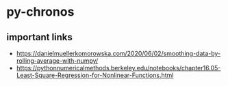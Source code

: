 # py-chronos

## important links

- https://danielmuellerkomorowska.com/2020/06/02/smoothing-data-by-rolling-average-with-numpy/
- https://pythonnumericalmethods.berkeley.edu/notebooks/chapter16.05-Least-Square-Regression-for-Nonlinear-Functions.html